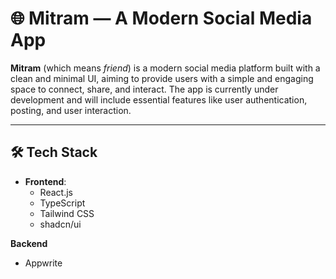 # 🌐 Mitram — A Modern Social Media App

**Mitram** (which means *friend*) is a modern social media platform built with a clean and minimal UI, aiming to provide users with a simple and engaging space to connect, share, and interact. The app is currently under development and will include essential features like user authentication, posting, and user interaction.

---

## 🛠 Tech Stack

- **Frontend**:
  - React.js
  - TypeScript
  - Tailwind CSS
  - shadcn/ui

 **Backend** 
 - Appwrite


